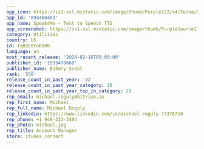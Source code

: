 ```yaml
---
app_icon: https://is1-ssl.mzstatic.com/image/thumb/Purple122/v4/2e/ea/59/2eea5968-ce93-4940-b3b8-89b5152a650a/AppIcon-0-1x_U007emarketing-0-7-0-85-220.png/1024x1024bb.png
app_id: '894460403'
app_name: Speak4Me - Text to Speech TTS
app_screenshot: https://is1-ssl.mzstatic.com/image/thumb/PurpleSource116/v4/a0/66/78/a06678b4-2e47-db05-4756-9469630fe374/ceaf68b4-685d-4d3f-a7a2-a23ac802bab4_1.jpg/1242x2688bb.png
category: Utilities
country: US
id: Tq02E0toK5Hh
language: en
most_recent_release: '2024-02-16T00:00:00'
publisher_id: '1535470668'
publisher_name: Bakery Scent
rank: '550'
release_count_in_past_year: '32'
release_count_in_past_year_category: 10
release_count_in_past_year_top_in_category: 29
rep_email: michael.roguly@bitrise.io
rep_first_name: Michael
rep_full_name: Michael Roguly
rep_linkedin: https://www.linkedin.com/in/michael-roguly-77376710
rep_phone: +1 949-233-3404
rep_photo: michael.jpg
rep_title: Account Manager
store: itunes_connect
---
```

